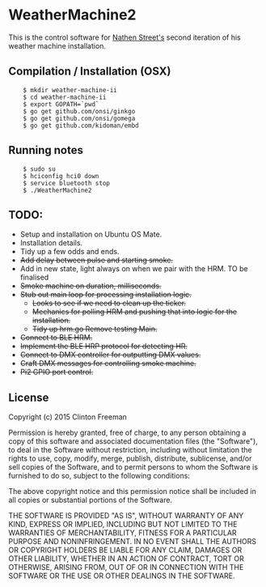# WeatherMachine2

This is the control software for [Nathen Street's](http://www.nathenstreet.com/) second iteration of his weather machine installation.


## Compilation / Installation (OSX)

```
	$ mkdir weather-machine-ii
	$ cd weather-machine-ii
	$ export GOPATH=`pwd`
	$ go get github.com/onsi/ginkgo
	$ go get github.com/onsi/gomega
	$ go get github.com/kidoman/embd

```

## Running notes
```
	$ sudo su
	$ hciconfig hci0 down
	$ service bluetooth stop
	$ ./WeatherMachine2
```

## TODO:
* Setup and installation on Ubuntu OS Mate.
* Installation details.
* Tidy up a few odds and ends.
* ~~Add delay between pulse and starting smoke.~~
* Add in new state, light always on when we pair with the HRM. TO be finalised
* ~~Smoke machine on duration, milliseconds.~~
* ~~Stub out main loop for processing installation logic.~~
	* ~~Looks to see if we need to clean up the ticker.~~
	* ~~Mechanics for polling HRM and pushing that into logic for the installation.~~
	* ~~Tidy up hrm.go Remove testing Main.~~
* ~~Connect to BLE HRM.~~
* ~~Implement the BLE HRP protocol for detecting HR.~~
* ~~Connect to DMX controller for outputting DMX values.~~
* ~~Craft DMX messages for controlling smoke machine.~~
* ~~Pi2 GPIO port control.~~



## License

Copyright (c) 2015 Clinton Freeman

Permission is hereby granted, free of charge, to any person obtaining a copy
of this software and associated documentation files (the "Software"), to deal
in the Software without restriction, including without limitation the rights
to use, copy, modify, merge, publish, distribute, sublicense, and/or sell
copies of the Software, and to permit persons to whom the Software is
furnished to do so, subject to the following conditions:

The above copyright notice and this permission notice shall be included in all
copies or substantial portions of the Software.

THE SOFTWARE IS PROVIDED "AS IS", WITHOUT WARRANTY OF ANY KIND, EXPRESS OR
IMPLIED, INCLUDING BUT NOT LIMITED TO THE WARRANTIES OF MERCHANTABILITY,
FITNESS FOR A PARTICULAR PURPOSE AND NONINFRINGEMENT. IN NO EVENT SHALL THE
AUTHORS OR COPYRIGHT HOLDERS BE LIABLE FOR ANY CLAIM, DAMAGES OR OTHER
LIABILITY, WHETHER IN AN ACTION OF CONTRACT, TORT OR OTHERWISE, ARISING FROM,
OUT OF OR IN CONNECTION WITH THE SOFTWARE OR THE USE OR OTHER DEALINGS IN THE
SOFTWARE.